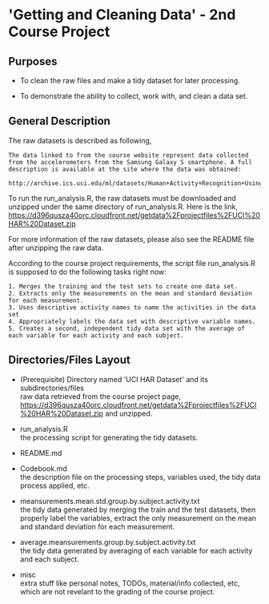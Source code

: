 
'Getting and Cleaning Data' - 2nd Course Project 
===


## Purposes

- To clean the raw files and make a tidy dataset for later processing.

- To demonstrate the ability to collect, work with, and clean a data set. 


## General Description


The raw datasets is described as following,

	The data linked to from the course website represent data collected from the accelerometers from the Samsung Galaxy S smartphone. A full description is available at the site where the data was obtained: 
	
	http://archive.ics.uci.edu/ml/datasets/Human+Activity+Recognition+Using+Smartphones
	
To run the run_analysis.R, the raw datasets must be downloaded and unzipped under the same directory of run_analysis.R. Here is the link,
<https://d396qusza40orc.cloudfront.net/getdata%2Fprojectfiles%2FUCI%20HAR%20Dataset.zip>


For more information of the raw datasets, please also see the README file after unzipping the raw data.	

	
According to the course project requirements, the script file run_analysis.R is supposed to do the following tasks right now:

	1. Merges the training and the test sets to create one data set.   
	2. Extracts only the measurements on the mean and standard deviation for each measurement.   
	3. Uses descriptive activity names to name the activities in the data set      
	4. Appropriately labels the data set with descriptive variable names.    
	5. Creates a second, independent tidy data set with the average of each variable for each activity and each subject. 





## Directories/Files Layout

- (Prerequisite) Directory named 'UCI HAR Dataset' and its subdirectories/files   
raw data retrieved from the course project page, <https://d396qusza40orc.cloudfront.net/getdata%2Fprojectfiles%2FUCI%20HAR%20Dataset.zip> and unzipped.

- run_analysis.R   
the processing script for generating the tidy datasets.

- README.md   

- Codebook.md   
	the description file on the processing steps, variables used, the tidy data process applied, etc. 

- meansurements.mean.std.group.by.subject.activity.txt   
the tidy data generated by merging the train and the test datasets, then properly label the variables, extract the only measurement on the mean and standard deviation for each measurement.

- average.meansurements.group.by.subject.activity.txt    
the tidy data generated by averaging of each variable for each activity and each subject. 

- misc    
extra stuff like personal notes, TODOs, material/info collected, etc, which are not revelant to the grading of the course project.

